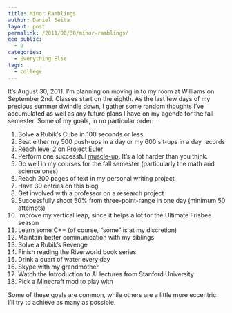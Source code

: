 ```yaml
---
title: Minor Ramblings
author: Daniel Seita
layout: post
permalink: /2011/08/30/minor-ramblings/
geo_public:
  - 0
categories:
  - Everything Else
tags:
  - college
---
```

It&#8217;s August 30, 2011. I&#8217;m planning on moving in to my room at Williams on September 2nd. Classes start on the eighth. As the last few days of my precious summer dwindle down, I gather some random thoughts I&#8217;ve accumulated as well as any future plans I have on my agenda for the fall semester. Some of my goals, in no particular order:

1. Solve a Rubik&#8217;s Cube in 100 seconds or less.  
2. Beat either my 500 push-ups in a day or my 600 sit-ups in a day records  
3. Reach level 2 on [Project Euler][1]  
4. Perform one successful [muscle-up][2]. It&#8217;s a lot harder than you think.  
5. Do well in my courses for the fall semester (particularly the math and science ones)  
6. Reach 200 pages of text in my personal writing project  
7. Have 30 entries on this blog  
8. Get involved with a professor on a research project  
9. Successfully shoot 50% from three-point-range in one day (minimum 50 attempts)  
10. Improve my vertical leap, since it helps a lot for the Ultimate Frisbee season  
11. Learn some C++ (of course, &#8220;some&#8221; is at my discretion)  
12. Maintain better communication with my siblings  
13. Solve a Rubik&#8217;s Revenge  
14. Finish reading the Riverworld book series  
15. Drink a quart of water every day  
16. Skype with my grandmother  
17. Watch the Introduction to AI lectures from Stanford University  
18. Pick a Minecraft mod to play with

Some of these goals are common, while others are a little more eccentric. I&#8217;ll try to achieve as many as possible.

 [1]: http://projecteuler.net/ "Project Euler"
 [2]: http://www.youtube.com/watch?v=X2Sr6FFdcII "muscle-up"